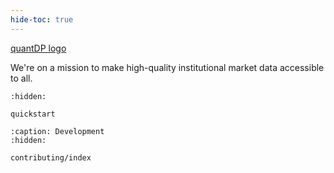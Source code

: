 ```yaml
---
hide-toc: true
---
```


[quantDP logo](_static/images/logo.svg)

We're on a mission to make high-quality institutional market data accessible to all.



```{toctree}
:hidden:

quickstart
```

```{toctree}
:caption: Development
:hidden:

contributing/index
```